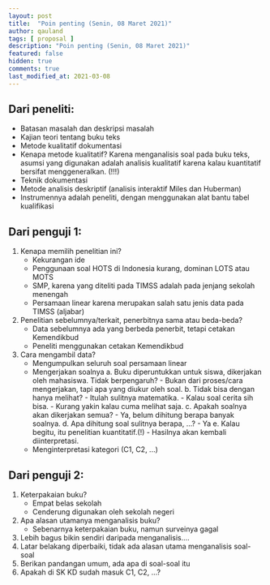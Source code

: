 ```yaml
---
layout: post
title:  "Poin penting (Senin, 08 Maret 2021)"
author: qauland
tags: [ proposal ]
description: "Poin penting (Senin, 08 Maret 2021)"
featured: false
hidden: true
comments: true
last_modified_at: 2021-03-08
---
```


## Dari peneliti:

- Batasan masalah dan deskripsi masalah
- Kajian teori tentang buku teks
- Metode kualitatif dokumentasi
- Kenapa metode kualitatif? Karena menganalisis soal pada buku teks, asumsi yang digunakan adalah analisis kualitatif karena kalau kuantitatif bersifat menggeneralkan. (!!!)
- Teknik dokumentasi
- Metode analisis deskriptif (analisis interaktif Miles dan Huberman)
- Instrumennya adalah peneliti, dengan menggunakan alat bantu tabel kualifikasi

## Dari penguji 1:

1. Kenapa memilih penelitian ini?
    - Kekurangan ide
    - Penggunaan soal HOTS di Indonesia kurang, dominan LOTS atau MOTS
    - SMP, karena yang diteliti pada TIMSS adalah pada jenjang sekolah menengah
    - Persamaan linear karena merupakan salah satu jenis data pada TIMSS (aljabar)
2. Penelitian sebelumnya/terkait, penerbitnya sama atau beda-beda?
    - Data sebelumnya ada yang berbeda penerbit, tetapi cetakan Kemendikbud
    - Peneliti menggunakan cetakan Kemendikbud
3. Cara mengambil data?
    - Mengumpulkan seluruh soal persamaan linear
    - Mengerjakan soalnya
        a. Buku diperuntukkan untuk siswa, dikerjakan oleh mahasiswa. Tidak berpengaruh?
            - Bukan dari proses/cara mengerjakan, tapi apa yang diukur oleh soal.
        b. Tidak bisa dengan hanya melihat?
            - Itulah sulitnya matematika.
            - Kalau soal cerita sih bisa.
            - Kurang yakin kalau cuma melihat saja.
        c. Apakah soalnya akan dikerjakan semua?
            - Ya, belum dihitung berapa banyak soalnya.
        d. Apa dihitung soal sulitnya berapa, ...?
            - Ya
        e. Kalau begitu, itu penelitian kuantitatif.(!)
            - Hasilnya akan kembali diinterpretasi.
    - Menginterpretasi kategori (C1, C2, ...)

## Dari penguji 2:

1. Keterpakaian buku?
    - Empat belas sekolah
    - Cenderung digunakan oleh sekolah negeri
2. Apa alasan utamanya menganalisis buku?
    - Sebenarnya keterpakaian buku, namun surveinya gagal
3. Lebih bagus bikin sendiri daripada menganalisis....
4. Latar belakang diperbaiki, tidak ada alasan utama menganalisis soal-soal
5. Berikan pandangan umum, ada apa di soal-soal itu
6. Apakah di SK KD sudah masuk C1, C2, ...?
